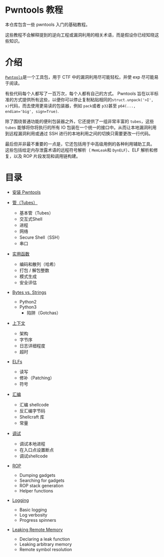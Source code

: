 # Pwntools 教程

本仓库包含一些 pwntools 入门的基础教程。

这些教程不会解释提到的逆向工程或漏洞利用的相关术语，而是假设你已经知晓这些知识。 

# 介绍

[`Pwntools`](https://pwntools.com)是一个工具包，用于 CTF 中的漏洞利用尽可能轻松，并使 exp 尽可能易于阅读。 

有些代码每个人都写了一百万次，每个人都有自己的方式。 Pwntools 旨在以半标准的方式提供所有这些，以便你可以停止复制粘贴相同的`struct.unpack('>I', x)`代码，而去使用更易读的包装器，例如 `pack`或者 `p32`甚至 `p64(..., endian='big', sign=True)`. 

除了围绕普通功能的便利包装器之外，它还提供了一组非常丰富的 `tubes`，这些 `tubes` 能够将你将执行的所有 IO 包装在一个统一的接口中。从而让本地漏洞利用到远程漏洞利用或通过 SSH 进行的本地利用之间的切换只需要更改一行代码。 

最后但并非最不重要的一点是，它还包括用于中高级用例的各种利用辅助工具。 这些包括给定内存泄露术语的远程符号解析（ `MemLeak`和 `DynELF`）、ELF 解析和修复，以及 ROP 片段发现和调用链构建。

# 目录

- [安装 Pwntools](installing.md)
- [管（Tubes）](tubes.md)
  
    + 基本管（Tubes）
    + 交互式Shell
    + 进程
    + 网络
    + Secure Shell（SSH）
    + 串口
- [实用函数](utility.md)
  
    + 编码和散列（哈希）
    + 打包 / 解包整数
    + 模式生成
    + 安全评估
- [Bytes vs. Strings](bytes.md)
  
    + Python2
    - Python3
        + 陷阱（Gotchas）
- [上下文](context.md)
  
    + 架构
    + 字节序
    + 日志详细程度
    + 超时
- [ELFs](elf.md)
    + 读写
    + 修补（Patching）
    + 符号
- [汇编](assembly.md)
  
    + 汇编 shellcode
    + 反汇编字节码
    + Shellcraft 库
    + 常量
- [调试](debugging.md)
    
    + 调试本地进程
    + 在入口点设置断点
    + 调试shellcode
- [ROP](rop.md)
    + Dumping gadgets
    + Searching for gadgets
    + ROP stack generation
    + Helper functions
- [Logging](logging.md)
    + Basic logging
    + Log verbosity
    + Progress spinners
- [Leaking Remote Memory](leaking.md)
    + Declaring a leak function
    + Leaking arbitrary memory
    + Remote symbol resolution
